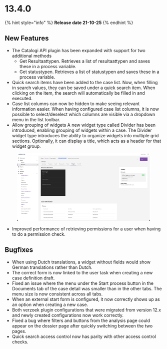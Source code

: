 # 13.4.0

{% hint style="info" %}
**Release date 21-10-25**
{% endhint %}

## New Features

* The Catalogi API plugin has been expanded with support for two additional methods
  * Get Resultaattypen. Retrieves a list of resultaattypen and saves these in a process variable.
  * Get statustypen. Retrieves a list of statustypen and saves these in a process variable.
* Quick search items have been added to the case list. Now, when filling in search values, they can be saved under a quick search item. When clicking on the item, the search will automatically be filled in and executed.
* Case list columns can now be hidden to make seeing relevant information easier. When having configured case list columns, it is now possible to select/deselect which columns are visible via a dropdown menu in the list toolbar.
* Allow grouping of widgets A new widget type called Divider has been introduced, enabling grouping of widgets within a case. The Divider widget type introduces the ability to organize widgets into multiple grid sections. Optionally, it can display a title, which acts as a header for that widget group.

<figure><img src="../../.gitbook/assets/image (20).png" alt=""><figcaption></figcaption></figure>

* Improved performance of retrieving permissions for a user when having to do a permission check.

## Bugfixes

* When using Dutch translations, a widget without fields would show German translations rather than Dutch.
* The correct form is now linked to the user task when creating a new case definition draft.
* Fixed an issue where the menu under the Start process button in the Documents tab of the case detail was smaller than in the other tabs. The menu size is now consistent across all tabs.
* When an external start form is configured, it now correctly shows up as an option when creating a new case.
* Both verzoek plugin configurations that were migrated from version 12.x and newly created configurations now work correctly.
* Fixed a bug where filters and buttons from the analysis page could appear on the dossier page after quickly switching between the two pages.
* Quick search access control now has parity with other access control checks.
